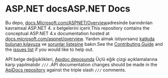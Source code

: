 # <a name="aspnet-docs"></a><span data-ttu-id="2ff47-101">ASP.NET docs</span><span class="sxs-lookup"><span data-stu-id="2ff47-101">ASP.NET Docs</span></span>

<span data-ttu-id="2ff47-102">Bu depo, [docs.Microsoft.com/ASPNET/Overview](https://docs.microsoft.com/aspnet/overview)adresinde barındırılan kavramsal ASP.NET 4. x belgelerini içerir.</span><span class="sxs-lookup"><span data-stu-id="2ff47-102">This repository contains the conceptual ASP.NET 4.x documentation hosted at [docs.microsoft.com/aspnet/overview](https://docs.microsoft.com/aspnet/overview).</span></span> <span data-ttu-id="2ff47-103">Yardım almak istiyorsanız [katkıda bulunan kılavuza](CONTRIBUTING.md) ve [sorunlar listesine](https://github.com/dotnet/AspNetDocs/issues) bakın.</span><span class="sxs-lookup"><span data-stu-id="2ff47-103">See the [Contributing Guide](CONTRIBUTING.md) and the [issues list](https://github.com/dotnet/AspNetDocs/issues) if you would like to help out.</span></span>

<span data-ttu-id="2ff47-104">API belge değişiklikleri, [Apıdoc deposunda](https://github.com/aspnet/ApiDocs) Üçlü eğik çizgi açıklamalarına karşı yapılmalıdır `///` .</span><span class="sxs-lookup"><span data-stu-id="2ff47-104">API documentation changes should be made in the [ApiDocs repository](https://github.com/aspnet/ApiDocs) against the triple slash `///` comments.</span></span>
